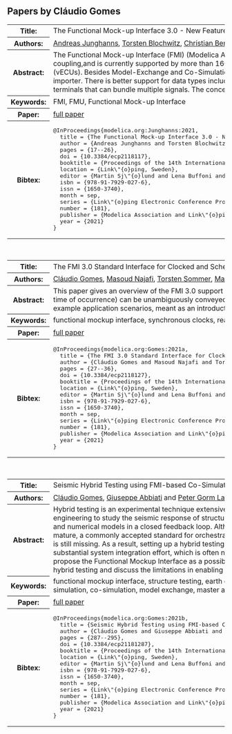 ## Papers by Cláudio Gomes
<table><tr><th>Title:</th>
<td>The Functional Mock-up Interface 3.0 - New Features Enabling New Applications</td>
</tr>
<tr><th>Authors:</th>
<td>
<a href="/proceedings/authors/AndreasJunghanns">Andreas Junghanns</a>, <a href="/proceedings/authors/TorstenBlochwitz">Torsten Blochwitz</a>, <a href="/proceedings/authors/ChristianBertsch">Christian Bertsch</a>, <a href="/proceedings/authors/TorstenSommer">Torsten Sommer</a>, <a href="/proceedings/authors/KarlWernersson">Karl Wernersson</a>, <a href="/proceedings/authors/AndreasPillekeit">Andreas Pillekeit</a>, <a href="/proceedings/authors/IrinaZacharias">Irina Zacharias</a>, <a href="/proceedings/authors/MatthiasBlesken">Matthias Blesken</a>, <a href="/proceedings/authors/PierreR.Mai">Pierre R. Mai</a>, <a href="/proceedings/authors/KlausSchuch">Klaus Schuch</a>, <a href="/proceedings/authors/ChristianSchulze">Christian Schulze</a>, <a href="/proceedings/authors/ClaudioGomes">Cláudio Gomes</a> and <a href="/proceedings/authors/MasoudNajafi">Masoud Najafi</a></td>
</tr>
<tr><th>Abstract:</th>
<td>The Functional Mock-up Interface (FMI) (Modelica Association 2021[b]) is a tool independent standard for the exchange of dynamic models and for co-simulation.  FMI2.0, released in 2014, is recognized as the de-facto standard in industry for exchanging models and tool coupling,and is currently supported by more than 160 simulation tools. Version 3.0 of the standard brings many new features that allow  for  advanced co-simulation  algorithms and new use cases such as packaging and simulation of highly accurate virtual Electronic Control Units (vECUs). Besides Model-Exchange and Co-Simulation, a third interface type, Scheduled Execution, is defined for purely discrete, RTOS-like, simulation and supports preemption.Clocks allow the synchronization of events between Functional  Mock-up Units (FMUs)  and  the  importer. There is better support for data types including binary data and arrays.   Advanced co-simulation approaches are enabled by intermediate variable access between communication points and allowing event handling. The composition of systems from  FMUs is simplified by terminals that can bundle multiple signals. The concept of layered standards allows the extension of the FMI standard.</td></tr>
<tr><th>Keywords:</th>
<td>FMI, FMU, Functional Mock-up Interface</td></tr>
<tr><th>Paper:</th>
<td><a href="https://doi.org/10.3384/ecp2118117">full paper</a></td>
</tr>
<tr><th>Bibtex:</th>
<td><pre>
@InProceedings{modelica.org:Junghanns:2021,
  title = {The Functional Mock-up Interface 3.0 - New Features Enabling New Applications},
  author = {Andreas Junghanns and Torsten Blochwitz and Christian Bertsch and Torsten Sommer and Karl Wernersson and Andreas Pillekeit and Irina Zacharias and Matthias Blesken and Pierre R. Mai and Klaus Schuch and Christian Schulze and Cláudio Gomes and Masoud Najafi},
  pages = {17--26},
  doi = {10.3384/ecp2118117},
  booktitle = {Proceedings of the 14th International Modelica Conference},
  location = {Link\&quot;{o}ping, Sweden},
  editor = {Martin Sj\&quot;{o}lund and Lena Buffoni and Adrian Pop and Lennart Ochel},
  isbn = {978-91-7929-027-6},
  issn = {1650-3740},
  month = sep,
  series = {Link\&quot;{o}ping Electronic Conference Proceedings},
  number = {181},
  publisher = {Modelica Association and Link\&quot;{o}ping University Electronic Press},
  year = {2021}
}
</pre></td></tr>
</table><br>

<table><tr><th>Title:</th>
<td>The FMI 3.0 Standard Interface for Clocked and Scheduled Simulations</td>
</tr>
<tr><th>Authors:</th>
<td>
<a href="/proceedings/authors/ClaudioGomes">Cláudio Gomes</a>, <a href="/proceedings/authors/MasoudNajafi">Masoud Najafi</a>, <a href="/proceedings/authors/TorstenSommer">Torsten Sommer</a>, <a href="/proceedings/authors/MatthiasBlesken">Matthias Blesken</a>, <a href="/proceedings/authors/IrinaZacharias">Irina Zacharias</a>, <a href="/proceedings/authors/OliverKotte">Oliver Kotte</a>, <a href="/proceedings/authors/PierreR.Mai">Pierre R. Mai</a>, <a href="/proceedings/authors/KlausSchuch">Klaus Schuch</a>, <a href="/proceedings/authors/KarlWernersson">Karl Wernersson</a>, <a href="/proceedings/authors/ChristianBertsch">Christian Bertsch</a>, <a href="/proceedings/authors/TorstenBlochwitz">Torsten Blochwitz</a> and <a href="/proceedings/authors/AndreasJunghanns">Andreas Junghanns</a></td>
</tr>
<tr><th>Abstract:</th>
<td>This paper gives an overview of the FMI 3.0 support for two kinds of clock-based simulations: Synchronous Clocked Simulation, and Scheduled Execution.
The former is used when the information about multiple simultaneous events (cause and exact time of occurrence) can be unambiguously conveyed.
The later facilitates real-time simulations comprising multiple black-box models, by allowing fine grained control over the computation time of sub-models.
A formalization is presented along with example application scenarios, meant as an introduction to the conceptualization of clocks in the FMI Standard.</td></tr>
<tr><th>Keywords:</th>
<td>functional mockup interface, synchronous clocks, reactive systems, real-time simulation, scheduling, real-time operating system</td></tr>
<tr><th>Paper:</th>
<td><a href="https://doi.org/10.3384/ecp2118127">full paper</a></td>
</tr>
<tr><th>Bibtex:</th>
<td><pre>
@InProceedings{modelica.org:Gomes:2021a,
  title = {The FMI 3.0 Standard Interface for Clocked and Scheduled Simulations},
  author = {Cláudio Gomes and Masoud Najafi and Torsten Sommer and Matthias Blesken and Irina Zacharias and Oliver Kotte and Pierre R. Mai and Klaus Schuch and Karl Wernersson and Christian Bertsch and Torsten Blochwitz and Andreas Junghanns},
  pages = {27--36},
  doi = {10.3384/ecp2118127},
  booktitle = {Proceedings of the 14th International Modelica Conference},
  location = {Link\&quot;{o}ping, Sweden},
  editor = {Martin Sj\&quot;{o}lund and Lena Buffoni and Adrian Pop and Lennart Ochel},
  isbn = {978-91-7929-027-6},
  issn = {1650-3740},
  month = sep,
  series = {Link\&quot;{o}ping Electronic Conference Proceedings},
  number = {181},
  publisher = {Modelica Association and Link\&quot;{o}ping University Electronic Press},
  year = {2021}
}
</pre></td></tr>
</table><br>

<table><tr><th>Title:</th>
<td>Seismic Hybrid Testing using FMI-based Co-Simulation</td>
</tr>
<tr><th>Authors:</th>
<td>
<a href="/proceedings/authors/ClaudioGomes">Cláudio Gomes</a>, <a href="/proceedings/authors/GiuseppeAbbiati">Giuseppe Abbiati</a> and <a href="/proceedings/authors/PeterGormLarsen">Peter Gorm Larsen</a></td>
</tr>
<tr><th>Abstract:</th>
<td>Hybrid testing is an experimental technique extensively utilized in earthquake engineering to study the seismic response of structures. It requires coupling physical and numerical models in a closed feedback loop. 
Although this methodology is mature, a commonly accepted standard for orchestrating simulations and experiments is still missing. 
As a result, setting up a hybrid testing campaign still requires substantial system integration effort, which is often not affordable. 
In this paper, we propose the Functional Mockup Interface as a possible standard for orchestrating hybrid testing and discuss the limitations in enabling such support.</td></tr>
<tr><th>Keywords:</th>
<td>functional mockup interface, structure testing, earth quake engineering, hybrid simulation, co-simulation, model exchange, master algorithm</td></tr>
<tr><th>Paper:</th>
<td><a href="https://doi.org/10.3384/ecp21181287">full paper</a></td>
</tr>
<tr><th>Bibtex:</th>
<td><pre>
@InProceedings{modelica.org:Gomes:2021b,
  title = {Seismic Hybrid Testing using FMI-based Co-Simulation},
  author = {Cláudio Gomes and Giuseppe Abbiati and Peter Gorm Larsen},
  pages = {287--295},
  doi = {10.3384/ecp21181287},
  booktitle = {Proceedings of the 14th International Modelica Conference},
  location = {Link\&quot;{o}ping, Sweden},
  editor = {Martin Sj\&quot;{o}lund and Lena Buffoni and Adrian Pop and Lennart Ochel},
  isbn = {978-91-7929-027-6},
  issn = {1650-3740},
  month = sep,
  series = {Link\&quot;{o}ping Electronic Conference Proceedings},
  number = {181},
  publisher = {Modelica Association and Link\&quot;{o}ping University Electronic Press},
  year = {2021}
}
</pre></td></tr>
</table><br>
